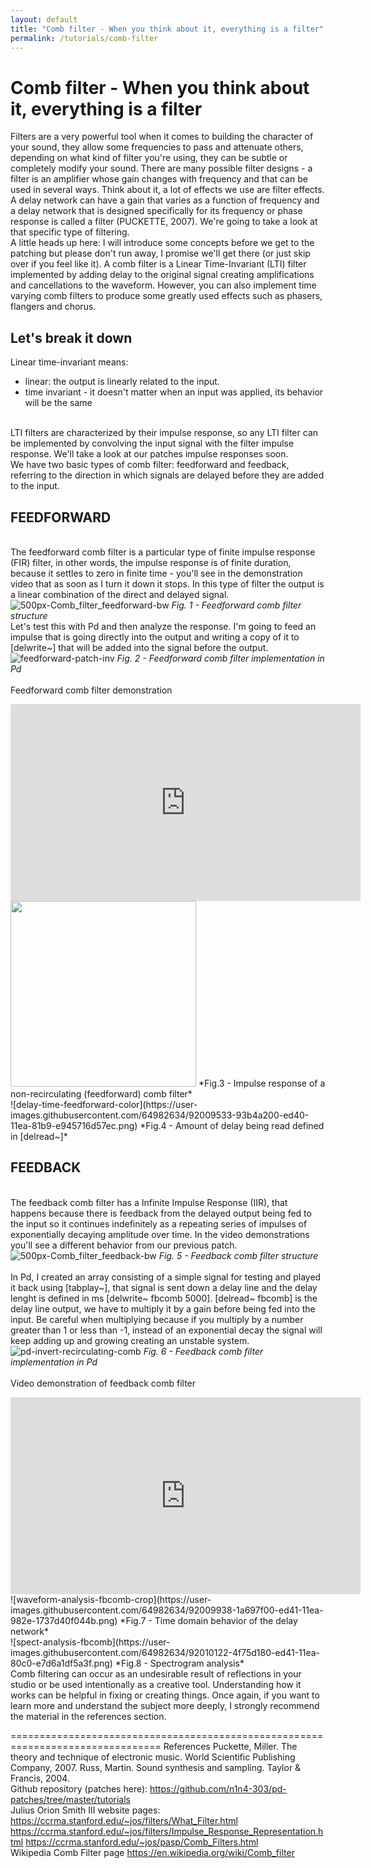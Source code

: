 ```yaml
---
layout: default
title: "Comb filter - When you think about it, everything is a filter"
permalink: /tutorials/comb-filter
---
```


# Comb filter - When you think about it, everything is a filter

Filters are a very powerful tool when it comes to building the character of your sound, they allow some frequencies to pass and attenuate others, depending on what kind of filter you're using, they can be subtle or completely modify your sound. There are many possible filter designs - a filter is an amplifier whose gain changes with frequency and that can be used in several ways. Think about it, a lot of effects we use are filter effects.
<br />A delay network can have a gain that varies as a function of frequency and a delay network that is designed specifically for its frequency or phase response is called a filter (PUCKETTE, 2007). We're going to take a look at that specific type of filtering. 
<br />
A little heads up here: I will introduce some concepts before we get to the patching but please don't run away, I promise we'll get there (or just skip over if you feel like it). A comb filter is a Linear Time-Invariant (LTI) filter implemented by adding delay to the original signal creating amplifications and cancellations to the waveform. However, you can also implement time varying comb filters to produce some greatly used effects such as phasers, flangers and chorus.
<br />
## Let's break it down

Linear time-invariant means:
<br />
- linear: the output is linearly related to the input. 
- time invariant - it doesn't matter when an input was applied, its behavior will be the same

<br />LTI filters are characterized by their impulse response, so any LTI filter can be implemented by convolving the input signal with the filter impulse response. We'll take a look at our patches impulse responses soon.
<br />We have two basic types of comb filter: feedforward and feedback, referring to the direction in which signals are delayed before they are added to the input.
<br />

## FEEDFORWARD

<br />The feedforward comb filter is a particular type of finite impulse response (FIR) filter, in other words, the impulse response is of finite duration, because it settles to zero in finite time - you'll see in the demonstration video that as soon as I turn it down it stops. In this type of filter the output is a linear combination of the direct and delayed signal.
<br />
![500px-Comb_filter_feedforward-bw](https://user-images.githubusercontent.com/64982634/92009179-0709e400-ed40-11ea-81f9-37d5e0bb315f.png)
*Fig. 1 - Feedforward comb filter structure*
<br />
Let's test this with Pd and then analyze the response. I'm going to feed an impulse that is going directly into the output and writing a copy of it to [delwrite~] that will be added into the signal before the output.
<br />
![feedforward-patch-inv](https://user-images.githubusercontent.com/64982634/92009261-286ad000-ed40-11ea-9035-d5d60d218d34.png)
*Fig. 2 - Feedforward comb filter implementation in Pd*
<br />
<br />Feedforward comb filter demonstration
<iframe width="560" height="315" src="https://www.youtube.com/embed/ui1oK012tnE" frameborder="0" allow="accelerometer; autoplay; encrypted-media; gyroscope; picture-in-picture" allowfullscreen></iframe>
<br />
<img src="https://user-images.githubusercontent.com/64982634/92009417-6667f400-ed40-11ea-950a-f94513b062f1.png" width="297">
*Fig.3 - Impulse response of a non-recirculating (feedforward) comb filter*
<br />
![delay-time-feedforward-color](https://user-images.githubusercontent.com/64982634/92009533-93b4a200-ed40-11ea-81b9-e945716d57ec.png)
*Fig.4 - Amount of delay being read defined in [delread~]*
<br />

## FEEDBACK

<br />The feedback comb filter has a Infinite Impulse Response (IIR), that happens because there is feedback from the delayed output being fed to the input so it continues indefinitely as a repeating series of impulses of exponentially decaying amplitude over time. In the video demonstrations you'll see a different behavior from our previous patch.
<br />
![500px-Comb_filter_feedback-bw](https://user-images.githubusercontent.com/64982634/92009618-ae871680-ed40-11ea-8666-0bdd236f5910.png)
*Fig. 5 - Feedback comb filter structure*
<br />
<br />In Pd, I created an array consisting of a simple signal for testing and played it back using [tabplay~], that signal is sent down a delay line and the delay lenght is defined in ms [delwrite~ fbcomb 5000]. [delread~ fbcomb] is the delay line output, we have to multiply it by a gain before being fed into the input. Be careful when multiplying because if you multiply by a number greater than 1 or less than -1, instead of an exponential decay the signal will keep adding up and growing creating an unstable system.
<br />
![pd-invert-recirculating-comb](https://user-images.githubusercontent.com/64982634/92009792-ef7f2b00-ed40-11ea-9be8-e58d6020a6fc.png)
*Fig. 6 - Feedback comb filter implementation in Pd*
<br />
<br />Video demonstration of feedback comb filter
<iframe width="560" height="315" src="https://www.youtube.com/embed/CBkURqWqTFA" frameborder="0" allow="accelerometer; autoplay; encrypted-media; gyroscope; picture-in-picture" allowfullscreen></iframe>
<br />
![waveform-analysis-fbcomb-crop](https://user-images.githubusercontent.com/64982634/92009938-1a697f00-ed41-11ea-982e-1737d40f044b.png)
*Fig.7 - Time domain behavior of the delay network*
<br />
![spect-analysis-fbcomb](https://user-images.githubusercontent.com/64982634/92010122-4f75d180-ed41-11ea-80c0-e7d6a1df5a3f.png)
*Fig.8 - Spectrogram analysis*
<br />
Comb filtering can occur as an undesirable result of reflections in your studio or be used intentionally as a creative tool. Understanding how it works can
be helpful in fixing or creating things. Once again, if you want to learn more and understand the subject more deeply, I strongly recommend the material
in the references section.

================================================================================ 
References
Puckette, Miller. The theory and technique of electronic music. World Scientific Publishing Company, 2007.
Russ, Martin. Sound synthesis and sampling. Taylor & Francis, 2004.
<br />
Github repository (patches here): 
<https://github.com/n1n4-303/pd-patches/tree/master/tutorials>
<br />
Julius Orion Smith III website pages:
<https://ccrma.stanford.edu/~jos/filters/What_Filter.html>
<https://ccrma.stanford.edu/~jos/filters/Impulse_Response_Representation.html>
<https://ccrma.stanford.edu/~jos/pasp/Comb_Filters.html>
<br />
Wikipedia Comb Filter page <https://en.wikipedia.org/wiki/Comb_filter>
